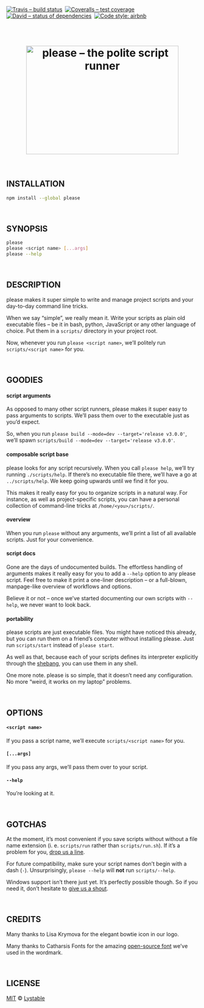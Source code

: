 [![Travis – build status
](https://img.shields.io/travis/lystable/please/master.svg?style=flat-square
)](https://travis-ci.org/lystable/please
) [![Coveralls – test coverage
](https://img.shields.io/coveralls/lystable/please.svg?style=flat-square
)](https://coveralls.io/r/lystable/please
) [![David – status of dependencies
](https://img.shields.io/david/lystable/please.svg?style=flat-square
)](https://david-dm.org/lystable/please
) [![Code style: airbnb
](https://img.shields.io/badge/code%20style-airbnb-777777.svg?style=flat-square
)](https://github.com/airbnb/javascript
)



&nbsp;

<h1 align="center">
  <img
    src="https://cdn.rawgit.com/lystable/please/4de9c1f/logo.svg"
    width="400"
    height="285"
    alt="please – the polite script runner"
  />
</h1>




<a id="/installation"></a>&nbsp;

## INSTALLATION

```sh
npm install --global please
```




<a id="/synopsis"></a>&nbsp;

## SYNOPSIS

```sh
please  
please <script name> [...args]  
please --help
```




<a id="/description"></a>&nbsp;

## DESCRIPTION

please makes it super simple to write and manage project scripts and your day-to-day command line tricks.

When we say “simple”, we really mean it. Write your scripts as plain old executable files – be it in bash, python, JavaScript or any other language of choice. Put them in a `scripts/` directory in your project root.

Now, whenever you run `please <script name>`, we’ll politely run `scripts/<script name>` for you.




<a id="/goodies"></a>&nbsp;

## GOODIES

#### script arguments

As opposed to many other script runners, please makes it super easy to pass arguments to scripts. We’ll pass them over to the executable just as you’d expect.

So, when you run `please build --mode=dev --target='release v3.0.0'`, we’ll spawn `scripts/build --mode=dev --target='release v3.0.0'`.

#### composable script base

please looks for any script recursively. When you call `please help`, we’ll try running `./scripts/help`. If there’s no executable file there, we’ll have a go at `../scripts/help`. We keep going upwards until we find it for you.

This makes it really easy for you to organize scripts in a natural way. For instance, as well as project-specific scripts, you can have a personal collection of command-line tricks at `/home/<you>/scripts/`.

#### overview

When you run `please` without any arguments, we’ll print a list of all available scripts. Just for your convenience.

#### script docs

Gone are the days of undocumented builds. The effortless handling of arguments makes it really easy for you to add a `--help` option to any please script. Feel free to make it print a one-liner description – or a full-blown, manpage-like overview of workflows and options.

Believe it or not – once we’ve started documenting our own scripts with `--help`, we never want to look back.

#### portability

please scripts are just executable files. You might have noticed this already, but you can run them on a friend’s computer without installing please. Just run `scripts/start` instead of `please start`.

As well as that, because each of your scripts defines its interpreter explicitly through the [shebang](https://en.wikipedia.org/wiki/Shebang_%28Unix%29), you can use them in any shell.

One more note. please is so simple, that it doesn’t need any configuration. No more “weird, it works on my laptop” problems.




<a id="/options"></a>&nbsp;

## OPTIONS

#### `<script name>`
If you pass a script name, we’ll execute `scripts/<script name>` for you.

#### `[...args]`
If you pass any args, we’ll pass them over to your script.

#### `--help`
You’re looking at it.




<a id="/gotchas"></a>&nbsp;

## GOTCHAS

At the moment, it’s most convenient if you save scripts without without a file name extension (i. e. `scripts/run` rather than `scripts/run.sh`). If it’s a problem for you, [drop us a line](https://git.io/please.issues).

For future compatibility, make sure your script names don’t begin with a dash (`-`). Unsurprisingly, `please --help` will **not** run `scripts/--help`.

Windows support isn’t there just yet. It’s perfectly possible though. So if you need it, don’t hesitate to [give us a shout](https://git.io/please.issues).




<a id="/credits"></a>&nbsp;

## CREDITS

Many thanks to Lisa Krymova for the elegant bowtie icon in our logo.

Many thanks to Catharsis Fonts for the amazing [open-source font](https://www.behance.net/gallery/28579883/Cormorant-an-open-source-display-font-family) we’ve used in the wordmark.




<a id="/license"></a>&nbsp;

## LICENSE

[MIT](https://git.io/please.license) © [Lystable](https://github.com/lystable)
